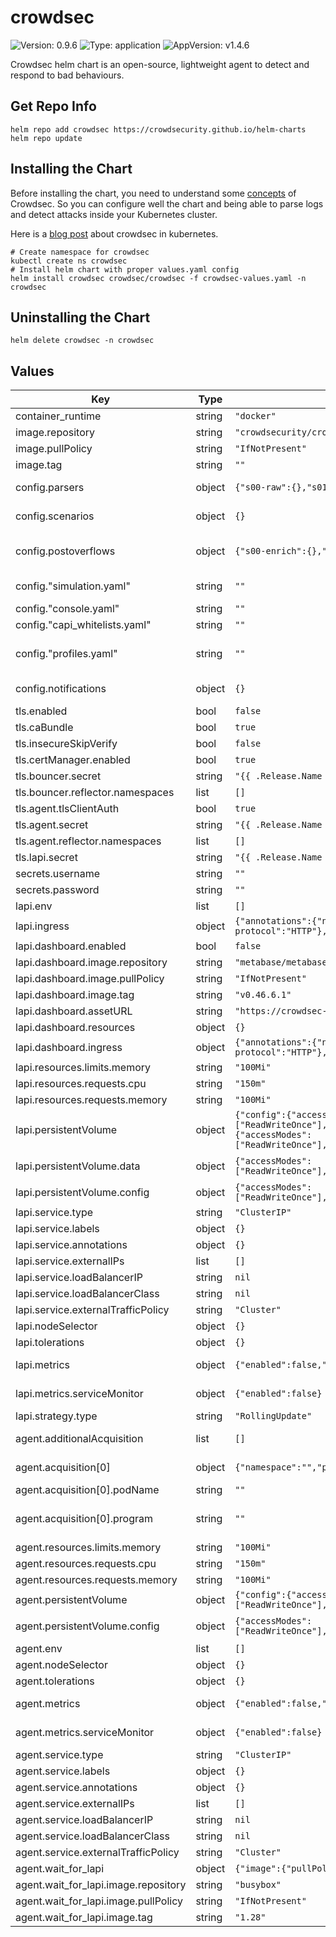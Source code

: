 # crowdsec

![Version: 0.9.6](https://img.shields.io/badge/Version-0.9.6-informational?style=flat-square) ![Type: application](https://img.shields.io/badge/Type-application-informational?style=flat-square) ![AppVersion: v1.4.6](https://img.shields.io/badge/AppVersion-v1.4.6-informational?style=flat-square)

Crowdsec helm chart is an open-source, lightweight agent to detect and respond to bad behaviours.

## Get Repo Info

```
helm repo add crowdsec https://crowdsecurity.github.io/helm-charts
helm repo update
```

## Installing the Chart

Before installing the chart, you need to understand some [concepts](https://docs.crowdsec.net/docs/concepts) of Crowdsec.
So you can configure well the chart and being able to parse logs and detect attacks inside your Kubernetes cluster.

Here is a [blog post](https://crowdsec.net/blog/kubernetes-crowdsec-integration/) about crowdsec in kubernetes.

```
# Create namespace for crowdsec
kubectl create ns crowdsec
# Install helm chart with proper values.yaml config
helm install crowdsec crowdsec/crowdsec -f crowdsec-values.yaml -n crowdsec
```

## Uninstalling the Chart

```
helm delete crowdsec -n crowdsec
```

## Values

| Key | Type | Default | Description |
|-----|------|---------|-------------|
| container_runtime | string | `"docker"` | for raw logs format: json or cri (docker|containerd) |
| image.repository | string | `"crowdsecurity/crowdsec"` | docker image repository name |
| image.pullPolicy | string | `"IfNotPresent"` | pullPolicy |
| image.tag | string | `""` | docker image tag |
| config.parsers | object | `{"s00-raw":{},"s01-parse":{},"s02-enrich":{}}` | To better understand stages in parsers, you can take a look at https://docs.crowdsec.net/docs/next/parsers/intro/ |
| config.scenarios | object | `{}` | to better understand how to write a scenario, you can take a look at https://docs.crowdsec.net/docs/next/scenarios/intro |
| config.postoverflows | object | `{"s00-enrich":{},"s01-whitelist":{}}` | to better understand how to write a postoverflow, you can take a look at (https://docs.crowdsec.net/docs/next/whitelist/create/#whitelist-in-postoverflows) |
| config."simulation.yaml" | string | `""` | Simulation configuration (https://docs.crowdsec.net/docs/next/scenarios/simulation/) |
| config."console.yaml" | string | `""` |  |
| config."capi_whitelists.yaml" | string | `""` |  |
| config."profiles.yaml" | string | `""` | Profiles configuration (https://docs.crowdsec.net/docs/next/profiles/format/#profile-configuration-example) |
| config.notifications | object | `{}` | notifications configuration (https://docs.crowdsec.net/docs/next/notification_plugins/intro) |
| tls.enabled | bool | `false` |  |
| tls.caBundle | bool | `true` |  |
| tls.insecureSkipVerify | bool | `false` |  |
| tls.certManager.enabled | bool | `true` |  |
| tls.bouncer.secret | string | `"{{ .Release.Name }}-bouncer-tls"` |  |
| tls.bouncer.reflector.namespaces | list | `[]` |  |
| tls.agent.tlsClientAuth | bool | `true` |  |
| tls.agent.secret | string | `"{{ .Release.Name }}-agent-tls"` |  |
| tls.agent.reflector.namespaces | list | `[]` |  |
| tls.lapi.secret | string | `"{{ .Release.Name }}-lapi-tls"` |  |
| secrets.username | string | `""` | agent username (default is generated randomly) |
| secrets.password | string | `""` | agent password (default is generated randomly) |
| lapi.env | list | `[]` | environment variables from crowdsecurity/crowdsec docker image |
| lapi.ingress | object | `{"annotations":{"nginx.ingress.kubernetes.io/backend-protocol":"HTTP"},"enabled":false,"host":"","ingressClassName":""}` | Enable ingress lapi object |
| lapi.dashboard.enabled | bool | `false` | Enable Metabase Dashboard (by default disabled) |
| lapi.dashboard.image.repository | string | `"metabase/metabase"` | docker image repository name |
| lapi.dashboard.image.pullPolicy | string | `"IfNotPresent"` | pullPolicy |
| lapi.dashboard.image.tag | string | `"v0.46.6.1"` | docker image tag |
| lapi.dashboard.assetURL | string | `"https://crowdsec-statics-assets.s3-eu-west-1.amazonaws.com/metabase_sqlite.zip"` | Metabase SQLite static DB containing Dashboards |
| lapi.dashboard.resources | object | `{}` |  |
| lapi.dashboard.ingress | object | `{"annotations":{"nginx.ingress.kubernetes.io/backend-protocol":"HTTP"},"enabled":false,"host":"","ingressClassName":""}` | Enable ingress object |
| lapi.resources.limits.memory | string | `"100Mi"` |  |
| lapi.resources.requests.cpu | string | `"150m"` |  |
| lapi.resources.requests.memory | string | `"100Mi"` |  |
| lapi.persistentVolume | object | `{"config":{"accessModes":["ReadWriteOnce"],"enabled":true,"existingClaim":"","size":"100Mi","storageClassName":""},"data":{"accessModes":["ReadWriteOnce"],"enabled":true,"existingClaim":"","size":"1Gi","storageClassName":""}}` | Enable persistent volumes |
| lapi.persistentVolume.data | object | `{"accessModes":["ReadWriteOnce"],"enabled":true,"existingClaim":"","size":"1Gi","storageClassName":""}` | Persistent volume for data folder. Stores e.g. registered bouncer api keys |
| lapi.persistentVolume.config | object | `{"accessModes":["ReadWriteOnce"],"enabled":true,"existingClaim":"","size":"100Mi","storageClassName":""}` | Persistent volume for config folder. Stores e.g. online api credentials |
| lapi.service.type | string | `"ClusterIP"` |  |
| lapi.service.labels | object | `{}` |  |
| lapi.service.annotations | object | `{}` |  |
| lapi.service.externalIPs | list | `[]` |  |
| lapi.service.loadBalancerIP | string | `nil` |  |
| lapi.service.loadBalancerClass | string | `nil` |  |
| lapi.service.externalTrafficPolicy | string | `"Cluster"` |  |
| lapi.nodeSelector | object | `{}` | nodeSelector for lapi |
| lapi.tolerations | object | `{}` | tolerations for lapi |
| lapi.metrics | object | `{"enabled":false,"serviceMonitor":{"enabled":false}}` | Enable service monitoring (exposes "metrics" port "6060" for Prometheus) |
| lapi.metrics.serviceMonitor | object | `{"enabled":false}` | See also: https://github.com/prometheus-community/helm-charts/issues/106#issuecomment-700847774 |
| lapi.strategy.type | string | `"RollingUpdate"` |  |
| agent.additionalAcquisition | list | `[]` | To add custom acquisitions using available datasources (https://docs.crowdsec.net/docs/next/data_sources/intro) |
| agent.acquisition[0] | object | `{"namespace":"","podName":"","program":""}` | Specify each pod you want to process it logs (namespace, podName and program) |
| agent.acquisition[0].podName | string | `""` | to select pod logs to process |
| agent.acquisition[0].program | string | `""` | program name related to specific parser you will use (see https://hub.crowdsec.net/author/crowdsecurity/configurations/docker-logs) |
| agent.resources.limits.memory | string | `"100Mi"` |  |
| agent.resources.requests.cpu | string | `"150m"` |  |
| agent.resources.requests.memory | string | `"100Mi"` |  |
| agent.persistentVolume | object | `{"config":{"accessModes":["ReadWriteOnce"],"enabled":false,"existingClaim":"","size":"100Mi","storageClassName":""}}` | Enable persistent volumes |
| agent.persistentVolume.config | object | `{"accessModes":["ReadWriteOnce"],"enabled":false,"existingClaim":"","size":"100Mi","storageClassName":""}` | Persistent volume for config folder. Stores local config (parsers, scenarios etc.) |
| agent.env | list | `[]` | environment variables from crowdsecurity/crowdsec docker image |
| agent.nodeSelector | object | `{}` | nodeSelector for agent |
| agent.tolerations | object | `{}` | tolerations for agent |
| agent.metrics | object | `{"enabled":false,"serviceMonitor":{"enabled":false}}` | Enable service monitoring (exposes "metrics" port "6060" for Prometheus) |
| agent.metrics.serviceMonitor | object | `{"enabled":false}` | See also: https://github.com/prometheus-community/helm-charts/issues/106#issuecomment-700847774 |
| agent.service.type | string | `"ClusterIP"` |  |
| agent.service.labels | object | `{}` |  |
| agent.service.annotations | object | `{}` |  |
| agent.service.externalIPs | list | `[]` |  |
| agent.service.loadBalancerIP | string | `nil` |  |
| agent.service.loadBalancerClass | string | `nil` |  |
| agent.service.externalTrafficPolicy | string | `"Cluster"` |  |
| agent.wait_for_lapi | object | `{"image":{"pullPolicy":"IfNotPresent","repository":"busybox","tag":"1.28"}}` | wait-for-lapi init container |
| agent.wait_for_lapi.image.repository | string | `"busybox"` | docker image repository name |
| agent.wait_for_lapi.image.pullPolicy | string | `"IfNotPresent"` | pullPolicy |
| agent.wait_for_lapi.image.tag | string | `"1.28"` | docker image tag |

